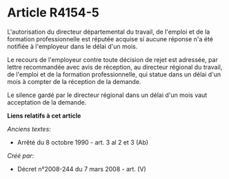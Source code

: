# Article R4154-5

L'autorisation du directeur départemental du travail, de l'emploi et de la formation professionnelle est réputée acquise si
aucune réponse n'a été notifiée à l'employeur dans le délai d'un mois.

Le recours de l'employeur contre toute décision de rejet est adressée, par lettre recommandée avec avis de réception, au
directeur régional du travail, de l'emploi et de la formation professionnelle, qui statue dans un délai d'un mois à compter
de la réception de la demande.

Le silence gardé par le directeur régional dans un délai d'un mois vaut acceptation de la demande.

**Liens relatifs à cet article**

_Anciens textes_:

  - Arrêté du 8 octobre 1990 - art. 3 al 2 et 3 (Ab)

_Créé par_:

  - Décret n°2008-244 du 7 mars 2008 - art. (V)
